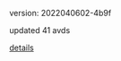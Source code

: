 version: 2022040602-4b9f

updated 41 avds

[details](https://github.com/0x74f917491bfa7ebfa379/ali_avd_db/blob/master/change_log/2022/04/06/02/4b9f.txt)